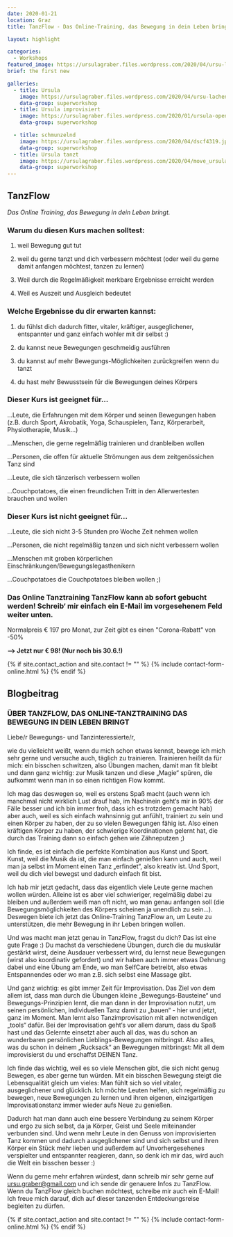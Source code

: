 ```yaml
---
date: 2020-01-21
location: Graz
title: TanzFlow - Das Online-Training, das Bewegung in dein Leben bringt

layout: highlight

categories:
  - Workshops
featured_image: https://ursulagraber.files.wordpress.com/2020/04/ursu-lachend.jpg?w=1000&h=800&fit=crop
brief: the first new

galleries:
  - title: Ursula
    image: https://ursulagraber.files.wordpress.com/2020/04/ursu-lachend.jpg
    data-group: superworkshop
  - title: Ursula improvisiert
    image: https://ursulagraber.files.wordpress.com/2020/01/ursula-open-stage.jpg
    data-group: superworkshop

  - title: schmunzelnd
    image: https://ursulagraber.files.wordpress.com/2020/04/dscf4319.jpg
    data-group: superworkshop
  - title: Ursula tanzt
    image: https://ursulagraber.files.wordpress.com/2020/04/move_ursulagraber.jpg
    data-group: superworkshop
---
```



## TanzFlow

_Das Online Training, das Bewegung in dein Leben bringt._

### **Warum du diesen Kurs machen solltest:**

1. weil Bewegung gut tut

2. weil du gerne tanzt und dich verbessern möchtest (oder weil du gerne damit anfangen möchtest, tanzen zu lernen)

3. Weil durch die Regelmäßigkeit merkbare Ergebnisse erreicht werden

4. Weil es Auszeit und Ausgleich bedeutet


### **Welche Ergebnisse du dir erwarten kannst:**

1. du fühlst dich dadurch fitter, vitaler, kräftiger, ausgeglichener, entspannter und ganz einfach wohler mit dir selbst :)

2. du kannst neue Bewegungen geschmeidig ausführen

3. du kannst auf mehr Bewegungs-Möglichkeiten zurückgreifen wenn du tanzt

4. du hast mehr Bewusstsein für die Bewegungen deines Körpers

### Dieser Kurs ist geeignet für…

...Leute, die Erfahrungen mit dem Körper und seinen Bewegungen haben (z.B. durch Sport, Akrobatik, Yoga, Schauspielen, Tanz, Körperarbeit, Physiotherapie, Musik…)

...Menschen, die gerne regelmäßig trainieren und dranbleiben wollen

...Personen, die offen für aktuelle Strömungen aus dem zeitgenössichen Tanz sind

...Leute, die sich tänzerisch verbessern wollen

...Couchpotatoes, die einen freundlichen Tritt in den Allerwertesten brauchen und wollen

### Dieser Kurs ist nicht geeignet für…

...Leute, die sich nicht 3-5 Stunden pro Woche Zeit nehmen wollen

...Personen, die nicht regelmäßig tanzen und sich nicht verbessern wollen

...Menschen mit groben körperlichen Einschränkungen/Bewegungslegasthenikern

...Couchpotatoes die Couchpotatoes bleiben wollen ;)

### Das Online Tanztraining TanzFlow kann ab sofort gebucht werden! Schreib‘ mir einfach ein E-Mail im vorgesehenem Feld weiter unten.

Normalpreis € 197 pro Monat, zur Zeit gibt es einen "Corona-Rabatt" von -50%

__--> Jetzt nur € 98! (Nur noch bis 30.6.!)__

{% if site.contact_action and site.contact != "" %}
{% include contact-form-online.html %}
{% endif %}

## Blogbeitrag
### ÜBER TANZFLOW, DAS ONLINE-TANZTRAINING DAS BEWEGUNG IN DEIN LEBEN BRINGT

Liebe/r Bewegungs- und Tanzinteressierte/r,

wie du vielleicht weißt, wenn du mich schon etwas kennst, bewege ich mich sehr gerne und versuche auch, täglich zu trainieren. Trainieren heißt da für mich: ein bisschen schwitzen, also Übungen machen, damit man fit bleibt und dann ganz wichtig: zur Musik tanzen und diese „Magie“ spüren, die aufkommt wenn man in so einen richtigen Flow kommt.

Ich mag das deswegen so, weil es erstens Spaß macht (auch wenn ich manchmal nicht wirklich Lust drauf hab, im Nachinein geht‘s mir in 90% der Fälle besser und ich bin immer froh, dass ich es trotzdem gemacht hab) aber auch, weil es sich einfach wahnsinnig gut anfühlt, trainiert zu sein und einen Körper zu haben, der zu so vielen Bewegungen fähig ist. Also einen kräftigen Körper zu haben, der schwierige Koordinationen gelernt hat, die durch das Training dann so einfach gehen wie Zähneputzen ;)


Ich finde, es ist einfach die perfekte Kombination aus Kunst und Sport. Kunst, weil die Musik da ist, die man einfach genießen kann und auch, weil man ja selbst im Moment einen Tanz „erfindet“, also kreativ ist. Und Sport, weil du dich viel bewegst und dadurch einfach fit bist.


Ich hab mir jetzt gedacht, dass das eigentlich viele Leute gerne machen wollen würden. Alleine ist es aber viel schwieriger, regelmäßig dabei zu bleiben und außerdem weiß man oft nicht, wo man genau anfangen soll (die Bewegungsmöglichkeiten des Körpers scheinen ja unendlich zu sein...). Deswegen biete ich jetzt das Online-Training TanzFlow an, um Leute zu unterstützen, die mehr Bewegung in ihr Leben bringen wollen.

Und was macht man jetzt genau in TanzFlow, fragst du dich? Das ist eine gute Frage :) Du machst da verschiedene Übungen, durch die du muskulär gestärkt wirst, deine Ausdauer verbessert wird, du lernst neue Bewegungen (wirst also koordinativ gefordert) und wir haben auch immer etwas Dehnung dabei und eine Übung am Ende, wo man SelfCare betreibt, also etwas Entspannendes oder wo man z.B. sich selbst eine Massage gibt.

Und ganz wichtig: es gibt immer Zeit für Improvisation. Das Ziel von dem allem ist, dass man durch die Übungen kleine „Bewegungs-Bausteine“ und Bewegungs-Prinzipien lernt, die man dann in der Improvisation nutzt, um seinen persönlichen, individuellen Tanz damit zu „bauen“ - hier und jetzt, ganz im Moment. Man lernt also Tanzimprovisation mit allen notwendigen „tools“ dafür. Bei der Improvisation geht‘s vor allem darum, dass du Spaß hast und das Gelernte einsetzt aber auch all das, was du schon an wunderbaren persönlichen Lieblings-Bewegungen mitbringst. Also alles, was du schon in deinem „Rucksack“ an Bewegungen mitbringst: Mit all dem improvisierst du und erschaffst DEINEN Tanz.


Ich finde das wichtig, weil es so viele Menschen gibt, die sich nicht genug Bewegen, es aber gerne tun würden. Mit ein bisschen Bewegung steigt die Lebensqualität gleich um vieles: Man fühlt sich so viel vitaler, ausgeglichener und glücklich. Ich möchte Leuten helfen, sich regelmäßig zu bewegen, neue Bewegungen zu lernen und ihren eigenen, einzigartigen Improvisationstanz immer wieder aufs Neue zu genießen.

Dadurch hat man dann auch eine bessere Verbindung zu seinem Körper und ergo zu sich selbst, da ja Körper, Geist und Seele miteinander verbunden sind. Und wenn mehr Leute in den Genuss von improvisierten Tanz kommen und dadurch ausgeglichener sind und sich selbst und ihren Körper ein Stück mehr lieben und außerdem auf Unvorhergesehenes verspielter und entspannter reagieren, dann, so denk ich mir das, wird auch die Welt ein bisschen besser :)


Wenn du gerne mehr erfahren würdest, dann schreib mir sehr gerne auf ursu.graber@gmail.com und ich sende dir genauere Infos zu TanzFlow. Wenn du TanzFlow gleich buchen möchtest, schreibe mir auch ein E-Mail! Ich freue mich darauf, dich auf dieser tanzenden Entdeckungsreise begleiten zu dürfen.

{% if site.contact_action and site.contact != "" %}
{% include contact-form-online.html %}
{% endif %}
